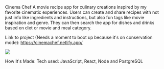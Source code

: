 Cinema Chef
A movie recipe app for culinary creations inspired by my favorite cinematic experiences. Users can create and share recipes with not just info like ingredients and instructions, but also fun tags like movie inspiration and genre. They can then search the app for dishes and drinks based on diet or movie and meal category.

Link to project (Needs a moment to boot up because it's on conservation mode): https://cinemachef.netlify.app/

![](https://media.giphy.com/media/v1.Y2lkPTc5MGI3NjExbXV1cWhyY3JtNzdpMzdobzU1Z252MG1kcDV2enh0enUxaGN3bnM3MSZlcD12MV9pbnRlcm5hbF9naWZfYnlfaWQmY3Q9Zw/qJN9pg8Ol3kA5k923k/giphy.gif)

How It's Made:
Tech used: JavaScript, React, Node and PostgreSQL
